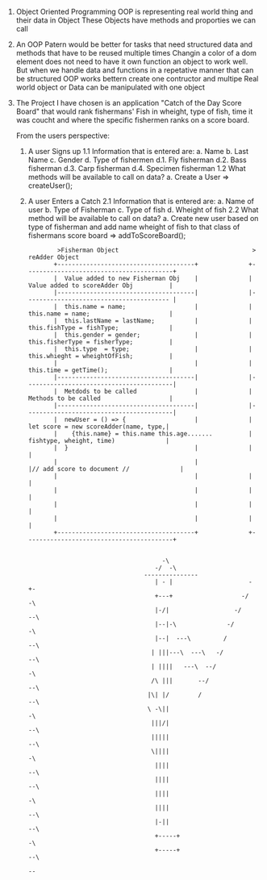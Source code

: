 1.  Object Oriented Programming
    OOP is representing real world thing and their data in Object
    These Objects have methods and proporties we can call

2.  An OOP Patern would be better for tasks that need structured 
    data and methods that have to be reused multiple times
    Changin a color of a dom element does not need to have it own
    function an object to work well. But when we handle data and 
    functions in a repetative manner that can be structured OOP 
    works bettern create one contructor and multipe Real world 
    object or Data can be manipulated with one object 


3.  The Project I have chosen is an application "Catch of the Day
    Score Board" that would rank fishermans' Fish in wheight, type 
    of fish, time it was coucht and where the specific fishermen 
    ranks on a score board.

    From the users perspective: 
    1. A user Signs up
        1.1 Information that is entered are:
            a. Name
            b. Last Name
            c. Gender
            d. Type of fishermen
                d.1. Fly fisherman
                d.2. Bass fisherman
                d.3. Carp fisherman
                d.4. Specimen fisherman
        1.2 What methods will be available to call on data?
            a. Create a User => createUser();

    2. A user Enters a Catch
        2.1 Information that is entered are:
            a. Name of user
            b. Type of Fisherman
            c. Type of fish
            d. Wheight of fish
        2.2 What method will be available to call on data?
            a. Create new user based on type of fisherman and add name wheight of fish 
              to that class of fishermans score board => addToScoreBoard();


                                                                                                                   
                   >Fisherman Object                                     >   reAdder Object                        
                  +--------------------------------------+              +-----------------------------------------+
                  |  Value added to new Fisherman Obj    |              |  Value added to scoreAdder Obj          |
                  |--------------------------------------|              |---------------------------------------- |
                  |  this.name = name;                   |              |  this.name = name;                      |
                  |  this.lastName = lastName;           |              |  this.fishType = fishType;              |
                  |  this.gender = gender;               |              |  this.fisherType = fisherType;          |
                  |  this.type  = type;                  |              |  this.whieght = wheightOfFish;          |
                  |                                      |              |  this.time = getTime();                 |
                  |--------------------------------------|              |-----------------------------------------|
                  |  Metdods to be called                |              |  Methods to be called                   |
                  |--------------------------------------|              |-----------------------------------------|
                  |  newUser = () => {                   |              |   let score = new scoreAdder(name, type,|
                  |    {this.name} = this.name this.age.......          |   fishtype, wheight, time)              |
                  |  }                                   |              |                                         |
                  |                                      |              |// add score to document //              |
                  |                                      |              |                                         |
                  |                                      |              |                                         |
                  |                                      |              |                                         |
                  |                                      |              |                                         |
                  +--------------------------------------+              +-----------------------------------------+


                                                -\                                                                             
                                              -/  -\                                                                           
                                           ---------------                                                                     
                                              | - |                     -+-                                                    
                                              +---+                   -/   -\                                                  
                                              |-/|                  -/       --\                                               
                                              |--|-\              -/            -\                                             
                                              |--|  ---\         /                --\                                          
                                             | |||---\  ---\   -/                    --\                                       
                                             | ||||   ---\  --/                         -\                                     
                                             /\ |||       --/                             --\                                  
                                            |\| |/        /                                  --\                               
                                            \ -\||                                              -\                             
                                             |||/|                                                --\                          
                                             |||||                                                   --\                       
                                             \||||                                                      -\                     
                                              ||||                                                        --\                  
                                              ||||                                                           --\               
                                              ||||                                                              -\             
                                              ||||                                                                --\          
                                              |-||                                                                   --\       
                                              +-----+                                                                   -\     
                                              +-----+                                                                     --\  
                                                                                                                             --
                                                                                                                               
                                                                                                                               
                                                                                                                               